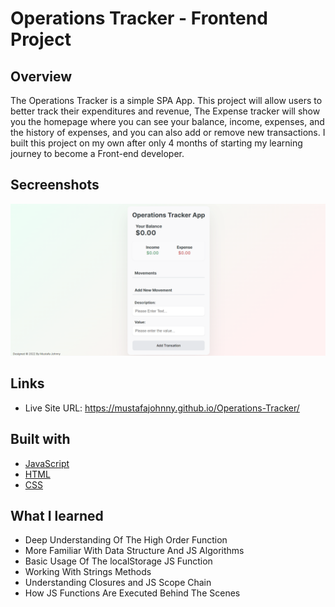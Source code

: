 # Operations Tracker - Frontend Project

## Overview

The Operations Tracker is a simple SPA App. This project will allow users to better track their expenditures and revenue, The Expense tracker will show you the homepage where you can see your balance, income, expenses, and the history of expenses, and you can also add or remove new transactions. I built this project on my own after only 4 months of starting my learning journey to become a Front-end developer.

## Secreenshots

![app](https://github.com/MustafaJohnny/Operations-Tracker/blob/master/screenshot.png?raw=true)

## Links

- Live Site URL: https://mustafajohnny.github.io/Operations-Tracker/

## Built with

- [JavaScript](https://developer.mozilla.org/en-US/docs/Web/JavaScript)
- [HTML](https://developer.mozilla.org/en-US/docs/Web/HTML)
- [CSS](https://developer.mozilla.org/en-US/docs/Web/CSS)

## What I learned

- Deep Understanding Of The High Order Function
- More Familiar With Data Structure And JS Algorithms
- Basic Usage Of The localStorage JS Function
- Working With Strings Methods
- Understanding Closures and JS Scope Chain
- How JS Functions Are Executed Behind The Scenes
